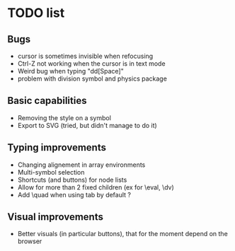 # TODO list

## Bugs
- cursor is sometimes invisible when refocusing
- Ctrl-Z not working when the cursor is in text mode
- Weird bug when typing "dd[Space]"
- problem with division symbol and physics package

## Basic capabilities
- Removing the style on a symbol
- Export to SVG (tried, but didn't manage to do it)

## Typing improvements
- Changing alignement in array environments
- Multi-symbol selection
- Shortcuts (and buttons) for node lists
- Allow for more than 2 fixed children (ex for \eval, \dv)
- Add \quad when using tab by default ?

## Visual improvements
- Better visuals (in particular buttons), that for the moment depend on the browser